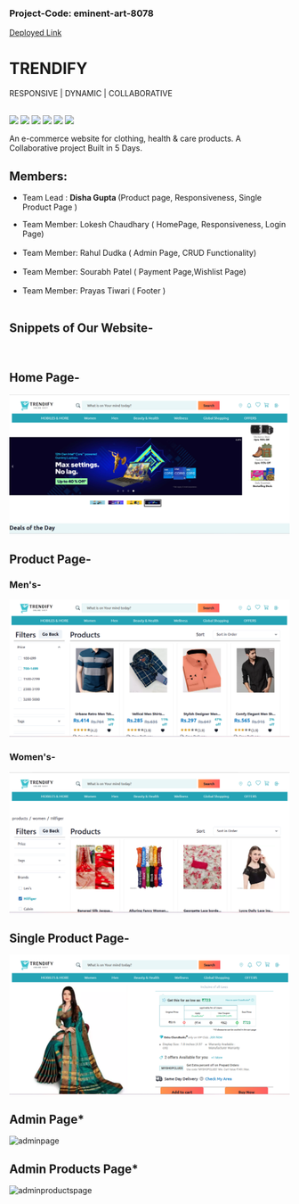 ### Project-Code: eminent-art-8078
<a href="https://velvety-churros-bb0ba8.netlify.app/" >Deployed Link</a>
# TRENDIFY

<p> RESPONSIVE  |  DYNAMIC | COLLABORATIVE </p>

<br>


<div display='flex'>
<img src='https://img.shields.io/badge/JavaScript-323330?style=for-the-badge&logo=javascript&logoColor=F7DF1E' />
<img src='https://img.shields.io/badge/React-20232A?style=for-the-badge&logo=react&logoColor=61DAFB' />
<img src='https://img.shields.io/badge/Redux-593D88?style=for-the-badge&logo=redux&logoColor=white' />
<img src='https://img.shields.io/badge/CSS3-1572B6?style=for-the-badge&logo=css3&logoColor=white' />
<img src='https://img.shields.io/badge/Material%20UI-007FFF?style=for-the-badge&logo=mui&logoColor=white' />
<img src='https://img.shields.io/badge/Chakra--UI-319795?style=for-the-badge&logo=chakra-ui&logoColor=white' />
<!-- <img src='' />
   </div> -->

An e-commerce website for clothing, health & care products. A Collaborative project Built in 5 Days.

## Members:

- Team Lead : <strong> Disha Gupta </strong>
  (Product page, Responsiveness, Single Product Page )

<ul>
<li> Team Member: Lokesh Chaudhary ( HomePage, Responsiveness, Login Page) </li>
<br />
<li> Team Member: Rahul Dudka ( Admin Page, CRUD Functionality) </li>
<br />
<li> Team Member: Sourabh Patel ( Payment Page,Wishlist Page) </li>
<br />
<li> Team Member: Prayas Tiwari ( Footer ) </li>
<br />

</ul>

## Snippets of Our Website-

<br/>

## Home Page-

<img  src='./src/Assests/homepage.png' alt='homepage' />

<br/>

## Product Page-

### Men's-
<img  src='./src/Assests/menpage.png' alt='homepage' />

<br/>

### Women's-

<img  src='./src/Assests/womenpage.png' alt='homepage' />

<br/>


## Single Product Page-

<img  src='./src/Assests/singlecartpage.png' alt='homepage' />
<br/>

## Admin Page*
![adminpage](https://user-images.githubusercontent.com/90616584/229440683-0a088c33-946d-4809-9a46-3e4c1e56bfc1.jpg)

## Admin Products Page*
![adminproductspage](https://user-images.githubusercontent.com/90616584/229441217-6377a096-321a-469a-96bb-0fdcf941eb6f.jpg)
